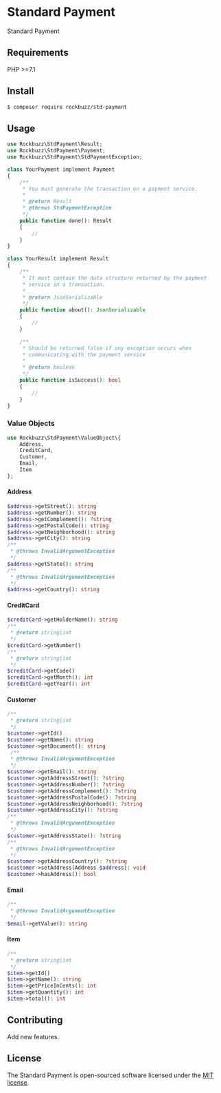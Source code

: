 # Standard Payment

Standard Payment

## Requirements

PHP >=7.1

## Install

```bash
$ composer require rockbuzz/std-payment
```

## Usage

```php
use Rockbuzz\StdPayment\Result;
use Rockbuzz\StdPayment\Payment;
use Rockbuzz\StdPayment\StdPaymentException;

class YourPayment implement Payment
{
    /**
     * You must generate the transaction on a payment service.
     *
     * @return Result
     * @throws StdPaymentException
     */
    public function done(): Result
    {
        //
    }
}

class YourResult implement Result
{
    /**
     * It must contain the data structure returned by the payment
     * service in a transaction.
     *
     * @return JsonSerializable
     */
    public function about(): JsonSerializable
    {
        //
    }

    /**
     * Should be returned false if any exception occurs when
     * communicating with the payment service
     *
     * @return boolean
     */
    public function isSuccess(): bool
    {
        //
    }
}
```
### Value Objects
```php
use Rockbuzz\StdPayment\ValueObject\{
    Address,
    CreditCard,
    Customer,
    Email,
    Item
};
```
#### Address
```php
$address->getStreet(): string
$address->getNumber(): string
$address->getComplement(): ?string
$address->getPostalCode(): string
$address->getNeighborhood(): string
$address->getCity(): string
/**
 * @throws InvalidArgumentException
 */
$address->getState(): string
/**
 * @throws InvalidArgumentException
 */
$address->getCountry(): string
```
#### CreditCard
```php
$creditCard->getHolderName(): string
/**
 * @return string|int
 */
$creditCard->getNumber()
/**
 * @return string|int
 */
$creditCard->getCode()
$creditCard->getMonth(): int
$creditCard->getYear(): int
```
#### Customer
```php
/**
 * @return string|int
 */
$customer->getId()
$customer->getName(): string
$customer->getDocument(): string
 /**
 * @throws InvalidArgumentException
 */
$customer->getEmail(): string
$customer->getAddressStreet(): ?string
$customer->getAddressNumber(): ?string
$customer->getAddressComplement(): ?string
$customer->getAddressPostalCode(): ?string
$customer->getAddressNeighborhood(): ?string
$customer->getAddressCity(): ?string
/**
 * @throws InvalidArgumentException
 */
$customer->getAddressState(): ?string
/**
 * @throws InvalidArgumentException
 */
$customer->getAddressCountry(): ?string
$customer->setAddress(Address $address): void
$customer->hasAddress(): bool

```
#### Email
```php
/**
 * @throws InvalidArgumentException
 */
$email->getValue(): string
```
#### Item
```php
/**
 * @return string|int
 */
$item->getId()
$item->getName(): string
$item->getPriceInCents(): int
$item->getQuantity(): int
$item->total(): int
```

## Contributing

Add new features.

## License

The Standard Payment is open-sourced software licensed under the [MIT license](https://opensource.org/licenses/MIT).